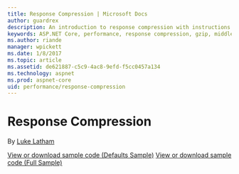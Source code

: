 ```yaml
---
title: Response Compression | Microsoft Docs
author: guardrex
description: An introduction to response compression with instructions on how to use Response Compression Middleware in ASP.NET Core applications.
keywords: ASP.NET Core, performance, response compression, gzip, middleware
ms.author: riande
manager: wpickett
ms.date: 1/8/2017
ms.topic: article
ms.assetid: de621887-c5c9-4ac8-9efd-f5cc0457a134
ms.technology: aspnet
ms.prod: aspnet-core
uid: performance/response-compression
---
```

# Response Compression

By [Luke Latham](https://github.com/GuardRex)

[View or download sample code (Defaults Sample)](https://github.com/aspnet/Docs/tree/master/aspnetcore/performance/response-compression/sample/DefaultsSample)
[View or download sample code (Full Sample)](https://github.com/aspnet/Docs/tree/master/aspnetcore/performance/response-compression/sample/FullSample)

